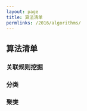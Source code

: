 ```yaml
---
layout: page
title: 算法清单
permlinks: /2016/algorithms/
---
```


## 算法清单

### 关联规则挖掘


### 分类

### 聚类

